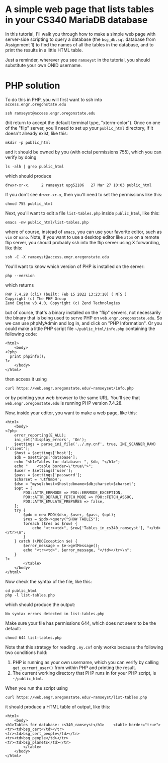 # A simple web page that lists tables in your CS340 MariaDB database

In this tutorial, I'll walk you through how to make a simple web page with 
server-side scripting to query a database (the `bsg_db.sql` database from 
Assignment&nbsp;1) to find the names of all the tables in the database, and
to print the results in a little HTML table. 

Just a reminder, wherever you see `ramseyst` in the tutorial, you should
substitute your own ONID username.

# PHP solution

To do this in PHP, you will first want to ssh into `access.engr.oregonstate.edu` 
```
ssh ramseyst@access.engr.oregonstate.edu
```
(hit return to accept the default terminal type, "xterm-color").  Once on one of
the "flip" server, you'll need to set up your `public_html` directory, if it
doesn't already exist, like this:
```
mkdir -p public_html
```
and it should be owned by you (with octal permissions 755), which you can verify by doing 
```
ls -alh | grep public_html
```
which should produce
```
drwxr-xr-x.     2 ramseyst upg52106   27 Mar 27 10:03 public_html
```
If you don't see `drwxr-xr-x`, then you'll need to set the permissions
like this:
```
chmod 755 public_html
```
Next, you'll want to edit a file `list-tables.php` inside `public_html`, like this:
```
emacs -nw public_html/list-tables.php
```
where of course, instead of `emacs`, you can use your favorite editor, such as
`vim` or `nano`.  Note, if you want to use a desktop editor like `atom` on a
remote flip server, you should probably ssh into the flip server using X
forwarding, like this:
```
ssh -C -X ramseyst@access.engr.oregonstate.edu
```
You'll want to know which version of PHP is installed on the server:
```
php --version
```
which returns
```
PHP 7.4.28 (cli) (built: Feb 15 2022 13:23:10) ( NTS )
Copyright (c) The PHP Group
Zend Engine v3.4.0, Copyright (c) Zend Technologies
```
but of course, that's a binary installed on the "flip" servers, not 
necessarily the binary that is being used to serve PHP on
`web.engr.oregonstate.edu`. So we can use phpMyAdmin and log in, and 
click on "PHP Information". Or you could make a little PHP 
script file `~/public_html/info.php` containing the following code:
```
<html>
    <body>
<?php
  print phpinfo();
?>
    </body>
</html>
```
then access it using
```
curl https://web.engr.oregonstate.edu/~ramseyset/info.php
```
or by pointing your web browser to the same URL. You'll see that
`web.engr.oregonstate.edu` is running PHP version 7.4.28.

Now, inside your editor, you want to make a web page, like this:
```
<html>
    <body>
<?php
    error_reporting(E_ALL);
    ini_set('display_errors', 'On');
    $settings = parse_ini_file('../.my.cnf', true, INI_SCANNER_RAW)['client'];
    $host = $settings['host'];
    $db = $settings['database'];
    echo "<h1>Tables for database: ", $db, "</h1>";
    echo "    <table border=\"true\">";
    $user = $settings['user'];
    $pass = $settings['password'];
    $charset = 'utf8mb4';
    $dsn = "mysql:host=$host;dbname=$db;charset=$charset";
    $opt = [
        PDO::ATTR_ERRMODE => PDO::ERRMODE_EXCEPTION,
        PDO::ATTR_DEFAULT_FETCH_MODE => PDO::FETCH_ASSOC,
        PDO::ATTR_EMULATE_PREPARES => false,
    ];
    try {
        $pdo = new PDO($dsn, $user, $pass, $opt);
        $res = $pdo->query("SHOW TABLES");
        foreach ($res as $row) {
            echo "<tr><td>", $row['Tables_in_cs340_ramseyst'], "</td></tr>\n";
        }
    } catch (\PDOException $e) {
        $error_message = $e->getMessage();
        echo "<tr><td>", $error_message, "</td></tr>\n";
    }
?>
        </table>
    </body>
</html>
```
Now check the syntax of the file, like this:
```
cd public_html
php -l list-tables.php
```
which should produce the output:
```
No syntax errors detected in list-tables.php
```
Make sure your file has permissions 644, which does not seem to be the default:
```
chmod 644 list-tables.php
```
Note that this strategy for reading `.my.cnf` only works because the following two
conditions hold:

1. PHP is running as your own username, which you can verify by calling
`get_current_user()` from within PHP and printing the result.
2. The current working directory that PHP runs in for your PHP script, is
`~/public_html`.

When you run the script using 
```
curl https://web.engr.oregonstate.edu/~ramseyst/list-tables.php
```
it should produce a HTML table of output, like this:
```
<html>
    <body>
<h1>Tables for database: cs340_ramseyst</h1>    <table border="true"><tr><td>bsg_cert</td></tr>
<tr><td>bsg_cert_people</td></tr>
<tr><td>bsg_people</td></tr>
<tr><td>bsg_planets</td></tr>
        </table>
    </body>
</html>
```

